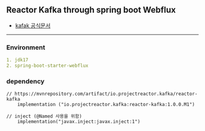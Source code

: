 ## Reactor Kafka through spring boot Webflux
- [kafak 공식문서](https://projectreactor.io/docs/kafka/milestone/api/overview-tree.html)
---
### Environment
```yaml
1. jdk17
2. spring-boot-starter-webflux
```

### dependency
```grdlew
// https://mvnrepository.com/artifact/io.projectreactor.kafka/reactor-kafka
    implementation ("io.projectreactor.kafka:reactor-kafka:1.0.0.M1")

// inject (@Named 사용을 위함)
    implementation("javax.inject:javax.inject:1")

```